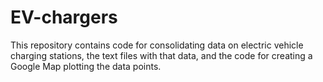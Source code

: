 # EV-chargers
This repository contains code for consolidating data on electric vehicle charging stations, the text files with that data, and the code for creating a Google Map plotting the data points.

